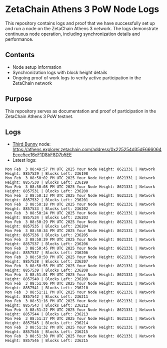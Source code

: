 # ZetaChain Athens 3 PoW Node Logs
This repository contains logs and proof that we have successfully set up and run a node on the ZetaChain Athens 3 network. The logs demonstrate continuous node operation, including synchronization details and performance.

## Contents
- Node setup information
- Synchronization logs with block height details
- Ongoing proof of work logs to verify active participation in the ZetaChain network

## Purpose
This repository serves as documentation and proof of participation in the ZetaChain Athens 3 PoW testnet.

## Logs

- [Third Bunny](https://thirdbunny.xyz/) node: https://athens.explorer.zetachain.com/address/0x225254d35dE666064Eccc5ce16eF1D8bF8D7b5EE
- Latest logs:
```
Mon Feb  3 08:49:57 PM UTC 2025 Your Node Height: 8621331 | Network Height: 8857529 | Blocks Left: 236198
Mon Feb  3 08:50:02 PM UTC 2025 Your Node Height: 8621331 | Network Height: 8857530 | Blocks Left: 236199
Mon Feb  3 08:50:08 PM UTC 2025 Your Node Height: 8621331 | Network Height: 8857531 | Blocks Left: 236200
Mon Feb  3 08:50:13 PM UTC 2025 Your Node Height: 8621331 | Network Height: 8857532 | Blocks Left: 236201
Mon Feb  3 08:50:18 PM UTC 2025 Your Node Height: 8621331 | Network Height: 8857533 | Blocks Left: 236202
Mon Feb  3 08:50:24 PM UTC 2025 Your Node Height: 8621331 | Network Height: 8857534 | Blocks Left: 236203
Mon Feb  3 08:50:29 PM UTC 2025 Your Node Height: 8621331 | Network Height: 8857535 | Blocks Left: 236204
Mon Feb  3 08:50:34 PM UTC 2025 Your Node Height: 8621331 | Network Height: 8857536 | Blocks Left: 236205
Mon Feb  3 08:50:39 PM UTC 2025 Your Node Height: 8621331 | Network Height: 8857537 | Blocks Left: 236206
Mon Feb  3 08:50:45 PM UTC 2025 Your Node Height: 8621331 | Network Height: 8857537 | Blocks Left: 236206
Mon Feb  3 08:50:50 PM UTC 2025 Your Node Height: 8621331 | Network Height: 8857538 | Blocks Left: 236207
Mon Feb  3 08:50:55 PM UTC 2025 Your Node Height: 8621331 | Network Height: 8857539 | Blocks Left: 236208
Mon Feb  3 08:51:01 PM UTC 2025 Your Node Height: 8621331 | Network Height: 8857540 | Blocks Left: 236209
Mon Feb  3 08:51:06 PM UTC 2025 Your Node Height: 8621331 | Network Height: 8857541 | Blocks Left: 236210
Mon Feb  3 08:51:11 PM UTC 2025 Your Node Height: 8621331 | Network Height: 8857542 | Blocks Left: 236211
Mon Feb  3 08:51:16 PM UTC 2025 Your Node Height: 8621331 | Network Height: 8857543 | Blocks Left: 236212
Mon Feb  3 08:51:22 PM UTC 2025 Your Node Height: 8621331 | Network Height: 8857544 | Blocks Left: 236213
Mon Feb  3 08:51:27 PM UTC 2025 Your Node Height: 8621331 | Network Height: 8857545 | Blocks Left: 236214
Mon Feb  3 08:51:32 PM UTC 2025 Your Node Height: 8621331 | Network Height: 8857546 | Blocks Left: 236215
Mon Feb  3 08:51:38 PM UTC 2025 Your Node Height: 8621331 | Network Height: 8857546 | Blocks Left: 236215
```
